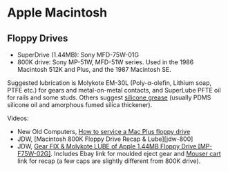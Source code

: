 Apple Macintosh
===============

Floppy Drives
-------------

- SuperDrive (1.44MB): Sony MFD-75W-01G
- 800K drive: Sony MP-51W, MFD-51W series. Used in the 1986 Macintosh 512K
  and Plus, and the 1987 Macintosh SE.

Suggested lubrication is Molykote EM-30L (Poly-α-olefin, Lithium soap, PTFE
etc.) for gears and metal-on-metal contacts, and SuperLube PFTE oil for
rails and some studs. Others suggest [silicone grease][] (usually PDMS
silicone oil and amorphous fumed silica thickener).

Videos:
- New Old Computers, [How to service a Mac Plus floppy drive][noc]
- JDW, [Macintosh 800K Floppy Drive Recap & Lube][jdw-800]
- JDW, [Gear FIX & Molykote LUBE of Apple 1.44MB Floppy Drive
  [MP-F75W-02G]][jdw-1440]. Includes Ebay link for moulded eject gear and
  [Mouser cart][jdw-1440-cart] link for recap (a few caps are slightly
  different from 800K drive).



<!-------------------------------------------------------------------->
[Molykote EM-30L]: https://www.ulbrich.at/chemical-technical-products/aut/TDS_MOLYKOTE_EM_30L.pdf
[jdw-1440-cart]: https://www.mouser.com/ProjectManager/ProjectDetail.aspx?AccessID=18092c06e8
[jdw-1440]: https://www.youtube.com/watch?v=ia513LCN7jY
[noc]: https://www.youtube.com/watch?v=1yH9OF92fE8
[silicone grease]: https://en.wikipedia.org/wiki/Silicone_grease
